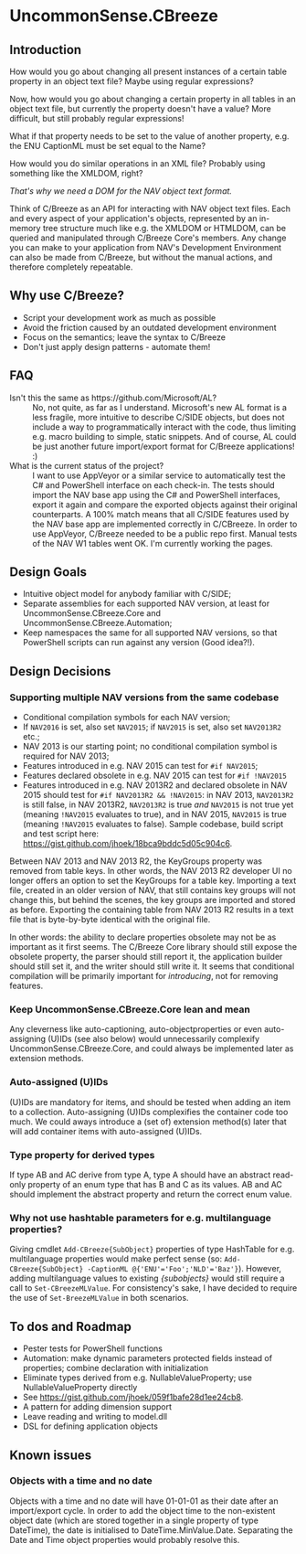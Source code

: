 # UncommonSense.CBreeze

## Introduction
How would you go about changing all present instances of a certain table property in an object text file? Maybe using regular expressions?

Now, how would you go about changing a certain property in all tables in an object text file, but currently the property doesn't have a value? More difficult, but still probably regular expressions!

What if that property needs to be set to the value of another property, e.g. the ENU CaptionML must be set equal to the Name?

How would you do similar operations in an XML file? Probably using something like the XMLDOM, right?

*That's why we need a DOM for the NAV object text format.*

Think of C/Breeze as an API for interacting with NAV object text files. Each and every aspect of your application's objects, represented by an in-memory tree structure much like e.g. the XMLDOM or HTMLDOM, can be queried and manipulated through C/Breeze Core's members. Any change you can make to your application from NAV's Development Environment can also be made from C/Breeze, but without the manual actions, and therefore completely repeatable.

## Why use C/Breeze?
- Script your development work as much as possible
- Avoid the friction caused by an outdated development environment
- Focus on the semantics; leave the syntax to C/Breeze
- Don't just apply design patterns - automate them!

## FAQ
<dl>
<dt>Isn't this the same as https://github.com/Microsoft/AL?</dt>
<dd>No, not quite, as far as I understand. Microsoft's new AL format is a less fragile, more intuitive to describe C/SIDE objects, but does not include a way to programmatically interact with the code, thus limiting e.g. macro building to simple, static snippets.
And of course, AL could be just another future import/export format for C/Breeze applications! :)</dd>

<dt>What is the current status of the project?</dt>
<dd>I want to use AppVeyor or a similar service to automatically test the C# and PowerShell interface on each check-in. The tests should import the NAV base app using the C# and PowerShell interfaces, export it again and compare the exported objects against their original counterparts. A 100% match means that all C/SIDE features used by the NAV base app are implemented correctly in C/CBreeze.
In order to use AppVeyor, C/Breeze needed to be a public repo first. Manual tests of the NAV W1 tables went OK. I'm currently working the pages.</dd>
</dl>

## Design Goals
- Intuitive object model for anybody familiar with C/SIDE;
- Separate assemblies for each supported NAV version, at least for UncommonSense.CBreeze.Core and UncommonSense.CBreeze.Automation;
- Keep namespaces the same for all supported NAV versions, so that PowerShell scripts can run against any version (Good idea?!).

## Design Decisions
### Supporting multiple NAV versions from the same codebase
- Conditional compilation symbols for each NAV version;
- If `NAV2016` is set, also set `NAV2015`; if `NAV2015` is set, also set `NAV2013R2` etc.;
- NAV 2013 is our starting point; no conditional compilation symbol is required for NAV 2013;
- Features introduced in e.g. NAV 2015 can test for `#if NAV2015`;
- Features declared obsolete in e.g. NAV 2015 can test for `#if !NAV2015`
- Features introduced in e.g. NAV 2013R2 and declared obsolete in NAV 2015 should test for `#if NAV2013R2 && !NAV2015`: in NAV 2013, `NAV2013R2` is still false, in NAV 2013R2, `NAV2013R2` is true *and* `NAV2015` is not true yet (meaning `!NAV2015` evaluates to true), and in NAV 2015, `NAV2015` is true (meaning `!NAV2015` evaluates to false).
Sample codebase, build script and test script here: https://gist.github.com/jhoek/18bca9bddc5d05c904c6.

Between NAV 2013 and NAV 2013 R2, the KeyGroups property was removed from table keys. In other words, the NAV 2013 R2 developer UI no longer offers an option to set the KeyGroups for a table key. Importing a text file, created in an older version of NAV, that still contains key groups will not change this, but behind the scenes, the key groups are imported and stored as before. Exporting the containing table from NAV 2013 R2 results in a text file that is byte-by-byte identical with the original file.

In other words: the ability to declare properties obsolete may not be as important as it first seems. The C/Breeze Core library should still expose the obsolete property, the parser should still report it, the application builder should still set it, and the writer should still write it. It seems that conditional compilation will be primarily important for *introducing*, not for removing features.

### Keep UncommonSense.CBreeze.Core lean and mean
Any cleverness like auto-captioning, auto-objectproperties or even auto-assigning (U)IDs (see also below) would unnecessarily complexify UncommonSense.CBreeze.Core, and could always be implemented later as extension methods.
### Auto-assigned (U)IDs
(U)IDs are mandatory for items, and should be tested when adding an item to a collection. Auto-assigning (U)IDs complexifies the container code too much. We could aways introduce a (set of) extension method(s) later that will add container items with auto-assigned (U)IDs.
### Type property for derived types
If type AB and AC derive from type A, type A should have an abstract read-only property of an enum type that has B and C as its values. AB and AC should implement the abstract property and return the correct enum value.
### Why not use hashtable parameters for e.g. multilanguage properties?
Giving cmdlet `Add-CBreeze{SubObject}` properties of type HashTable for e.g. multilanguage properties would make perfect sense (so: `Add-CBreeze{SubObject} -CaptionML @{'ENU'='Foo';'NLD'='Baz'}`). However, adding multilanguage values to existing *{subobjects}* would still require a call to `Set-CBreezeMLValue`. For consistency's sake, I have decided to require the use of `Set-BreezeMLValue` in both scenarios.

## To dos and Roadmap
- Pester tests for PowerShell functions
- Automation: make dynamic parameters protected fields instead of properties; combine declaration with initialization
- Eliminate types derived from e.g. NullableValueProperty; use NullableValueProperty<T> directly
- See https://gist.github.com/jhoek/059f1bafe28d1ee24cb8. 
- A pattern for adding dimension support
- Leave reading and writing to model.dll
- DSL for defining application objects

## Known issues
### Objects with a time and no date
Objects with a time and no date will have 01-01-01 as their date after an import/export cycle. In order to add the object time to the non-existent object date (which are stored together in a single property of type DateTime), the date is initialised to DateTime.MinValue.Date. Separating the Date and Time object properties would probably resolve this.
